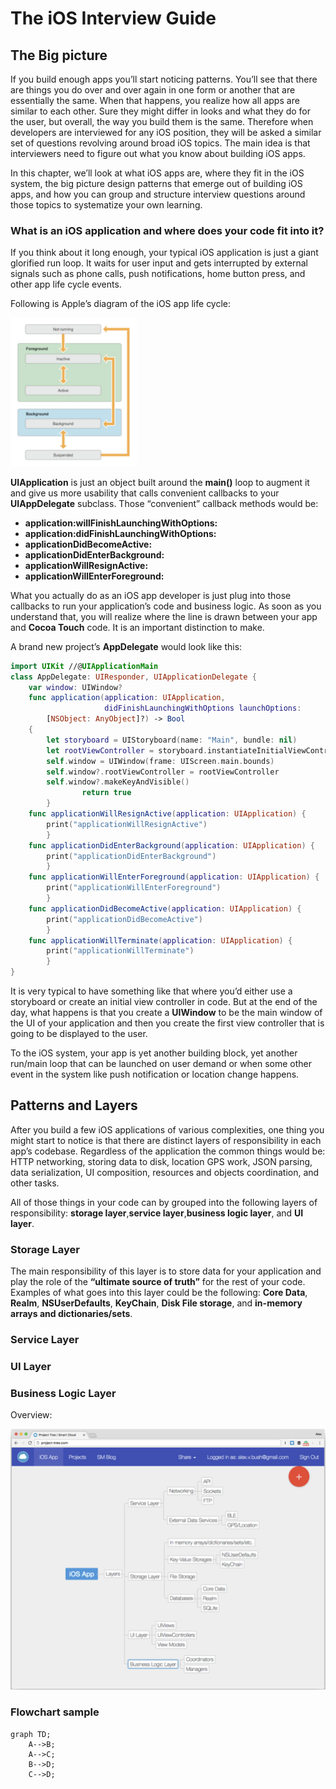 # The iOS Interview Guide

## The Big picture

If you build enough apps you’ll start noticing patterns. You’ll see that there are things you do over and over again in one form or another that are essentially the same. When that happens, you realize how all apps are similar to each other. Sure they might differ in looks and what they do for the user, but overall, the way you build them is the same. Therefore when developers are interviewed for any iOS position, they will be asked a similar set of questions revolving around broad iOS topics. The main idea is that interviewers need to figure out what you know about building iOS apps.

In this chapter, we’ll look at what iOS apps are, where they fit in the iOS system, the big picture design patterns that emerge out of building iOS apps, and how you can group and structure interview questions around those topics to systematize your own learning.

### **What is an iOS application and where does your code fit into it?**

If you think about it long enough, your typical iOS application is just a giant glorified run loop. It waits for user input and gets interrupted by external signals such as phone calls, push notifications, home button press, and other app life cycle events.

Following is Apple’s diagram of the iOS app life cycle:

<img src="images-iv-guide/run-loop.png" width="40%">

**UIApplication** is just an object built around the **main()** loop to augment it and give us more usability that calls convenient callbacks to your **UIAppDelegate** subclass. Those “convenient” callback methods would be:

- **application:willFinishLaunchingWithOptions:**
- **application:didFinishLaunchingWithOptions:**
- **applicationDidBecomeActive:**
- **applicationDidEnterBackground:**
- **applicationWillResignActive:**
- **applicationWillEnterForeground:**

What you actually do as an iOS app developer is just plug into those callbacks to run your application’s code and business logic. As soon as you understand that, you will realize where the line is drawn between your app and **Cocoa Touch** code. It is an important distinction to make.

A brand new project’s **AppDelegate** would look like this:

```swift
import UIKit //@UIApplicationMain
class AppDelegate: UIResponder, UIApplicationDelegate {
    var window: UIWindow?
    func application(application: UIApplication,
                     didFinishLaunchingWithOptions launchOptions:
        [NSObject: AnyObject]?) -> Bool
    {
        let storyboard = UIStoryboard(name: "Main", bundle: nil)
        let rootViewController = storyboard.instantiateInitialViewController()
        self.window = UIWindow(frame: UIScreen.main.bounds)
        self.window?.rootViewController = rootViewController
        self.window?.makeKeyAndVisible()
				return true
		}
    func applicationWillResignActive(application: UIApplication) {
        print("applicationWillResignActive")
		}
    func applicationDidEnterBackground(application: UIApplication) {
        print("applicationDidEnterBackground")
		}
    func applicationWillEnterForeground(application: UIApplication) {
        print("applicationWillEnterForeground")
		}
    func applicationDidBecomeActive(application: UIApplication) {
        print("applicationDidBecomeActive")
		}
    func applicationWillTerminate(application: UIApplication) {
        print("applicationWillTerminate")
		}
}
```

It is very typical to have something like that where you’d either use a storyboard or create an initial view controller in code. But at the end of the day, what happens is that you create a **UIWindow** to be the main window of the UI of your application and then you create the first view controller that is going to be displayed to the user.

To the iOS system, your app is yet another building block, yet another run/main loop that can be launched on user demand or when some other event in the system like push notification or location change happens.

## Patterns and Layers

After you build a few iOS applications of various complexities, one thing you might start to notice is that there are distinct layers of responsibility in each app’s codebase. Regardless of the application the common things would be: HTTP networking, storing data to disk, location GPS work, JSON parsing, data serialization, UI composition, resources and objects coordination, and other tasks.

All of those things in your code can by grouped into the following layers of responsibility: **storage layer**,**service layer**,**business logic layer**, and **UI layer**.

### Storage Layer

The main responsibility of this layer is to store data for your application and play the role of the **“ultimate source of truth”** for the rest of your code. Examples of what goes into this layer could be the following: **Core Data**, **Realm**, **NSUserDefaults**, **KeyChain**, **Disk File storage**, and
**in-memory arrays and dictionaries/sets**.

### Service Layer

### UI Layer

### Business Logic Layer

Overview:

![Layers Overview](images-iv-guide/layer-overview.png)

### Flowchart sample

```mermaid
graph TD;
    A-->B;
    A-->C;
    B-->D;
    C-->D;
```
